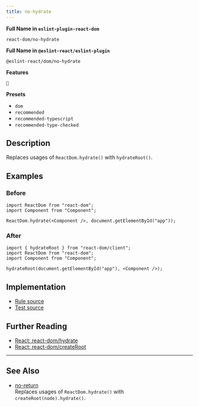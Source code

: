 ```yaml
---
title: no-hydrate
---
```


**Full Name in `eslint-plugin-react-dom`**

```plain copy
react-dom/no-hydrate
```

**Full Name in `@eslint-react/eslint-plugin`**

```plain copy
@eslint-react/dom/no-hydrate
```

**Features**

`🔄`

**Presets**

- `dom`
- `recommended`
- `recommended-typescript`
- `recommended-type-checked`

## Description

Replaces usages of `ReactDom.hydrate()` with `hydrateRoot()`.

## Examples

### Before

```tsx
import ReactDom from "react-dom";
import Component from "Component";

ReactDom.hydrate(<Component />, document.getElementById("app"));
```

### After

```tsx
import { hydrateRoot } from "react-dom/client";
import ReactDom from "react-dom";
import Component from "Component";

hydrateRoot(document.getElementById("app"), <Component />);
```

## Implementation

- [Rule source](https://github.com/Rel1cx/eslint-react/tree/main/packages/plugins/eslint-plugin-react-dom/src/rules/no-hydrate.ts)
- [Test source](https://github.com/Rel1cx/eslint-react/tree/main/packages/plugins/eslint-plugin-react-dom/src/rules/no-hydrate.spec.ts)

## Further Reading

- [React: react-dom/hydrate](https://18.react.dev/reference/react-dom/hydrate)
- [React: react-dom/createRoot](https://react.dev/reference/react-dom/client/hydrateRoot)

---

## See Also

- [no-return](./dom-no-hydrate)\
  Replaces usages of `ReactDom.hydrate()` with `createRoot(node).hydrate()`.
